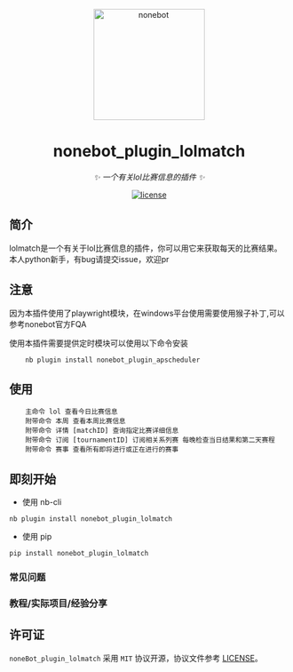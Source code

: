 <!-- markdownlint-disable MD033 MD041-->
<p align="center">
  <a href="https://v2.nonebot.dev/"><img src="https://raw.githubusercontent.com/nonebot/nonebot2/master/docs/.vuepress/public/logo.png" width="200" height="200" alt="nonebot"></a>
</p>

<div align="center">

# nonebot_plugin_lolmatch

<!-- prettier-ignore-start -->
<!-- markdownlint-disable-next-line MD036 -->
_✨ 一个有关lol比赛信息的插件 ✨_
<!-- prettier-ignore-end -->

</div>

<p align="center">
  <a href="https://raw.githubusercontent.com/nonebot/nonebot2/master/LICENSE">
    <img src="https://img.shields.io/github/license/nonebot/nonebot2" alt="license">
  </a>

## 简介

lolmatch是一个有关于lol比赛信息的插件，你可以用它来获取每天的比赛结果。本人python新手，有bug请提交issue，欢迎pr

## 注意

因为本插件使用了playwright模块，在windows平台使用需要使用猴子补丁,可以参考nonebot官方FQA

使用本插件需要提供定时模块可以使用以下命令安装

```
    nb plugin install nonebot_plugin_apscheduler
```

## 使用

        主命令 lol 查看今日比赛信息
        附带命令 本周 查看本周比赛信息
        附带命令 详情 [matchID] 查询指定比赛详细信息
        附带命令 订阅 [tournamentID] 订阅相关系列赛 每晚检查当日结果和第二天赛程
        附带命令 赛事 查看所有即将进行或正在进行的赛事

## 即刻开始

- 使用 nb-cli

```
nb plugin install nonebot_plugin_lolmatch
```

- 使用 pip

```
pip install nonebot_plugin_lolmatch
```

### 常见问题

### 教程/实际项目/经验分享

## 许可证

`noneBot_plugin_lolmatch` 采用 `MIT` 协议开源，协议文件参考 [LICENSE](./LICENSE)。

